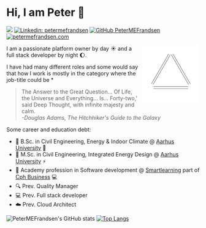 # Hi, I am Peter 👋

![](https://visitor-badge.glitch.me/badge?page_id=petermefrandsen)
[![Linkedin: petermefrandsen](https://img.shields.io/badge/-petermefrandsen-blue?style=flat-square&logo=Linkedin&logoColor=white&link=https://www.linkedin.com/in/petermefrandsen/)](https://www.linkedin.com/in/petermefrandsen/)
[![GitHub PeterMEFrandsen](https://img.shields.io/github/followers/petermefrandsen?label=follow&style=social)](https://github.com/petermefrandsen)
[![petermefrandsen.com](https://img.shields.io/badge/try-petermefransen.com-b6a20b?style=social)](https://petermefrandsen.com)

<img src="./assets/pmef.svg" align="right" style="padding-left: 5px;" alt="pmef-logo" width="150"/>

I am a passionate platform owner by day :sunny: and a full stack developer by night :moon:.

I have had many different roles and some would say that how I work is mostly in the category where the job-title could be *

> The Answer to the Great Question... Of Life, the Universe and Everything... Is... Forty-two,' said Deep Thought, with infinite majesty and calm. <br/>
_-Douglas Adams, The Hitchhiker's Guide to the Galaxy_

Some career and education debt:

- :orange_book: B.Sc. in Civil Engineering, Energy & Indoor Climate @ [Aarhus University][aarhus-university] :office:
- :green_book: M.Sc. in Civil Engineering, Integrated Energy Design @ [Aarhus University][aarhus-university] :zap:
- :blue_book: Academy profession in Software development @ [Smartlearning] part of [Cph Business][cphbusiness] :computer:
- :mag: Prev. Quality Manager
- :computer: Prev. Full stack developer
- :cloud: Prev. Cloud Architect


![PeterMEFrandsen's GitHub stats](https://github-readme-stats.vercel.app/api?username=petermefrandsen&show_icons=true&theme=dark) [![Top Langs](https://github-readme-stats.vercel.app/api/top-langs/?username=petermefrandsen&layout=compact&theme=dark)](https://github.com/anuraghazra/github-readme-stats)



[aarhus-university]: https://www.au.dk
[smartlearning]: https://www.smartlearning.dk/
[cphbusiness]: https://www.cphbusiness.dk/english